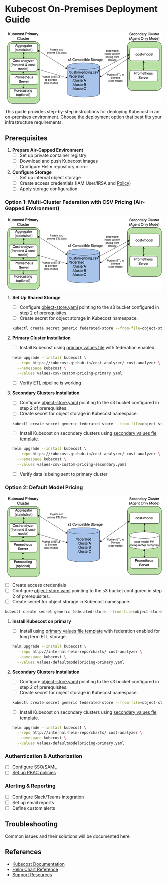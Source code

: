 # Kubecost On-Premises Deployment Guide

![Kubecost Enterprise Architecture](/assets/onpremdiagram-option1.png)

This guide provides step-by-step instructions for deploying Kubecost in an on-premises environment. Choose the deployment option that best fits your infrastructure requirements.

## Prerequisites

1. **Prepare Air-Gapped Environment**
   - [ ] Set up private container registry
   - [ ] Download and push Kubecost images
   - [ ] Configure Helm repository mirror

2. **Configure Storage**
   - [ ] Set up internal object storage
   - [ ] Create access credentials (IAM User/IRSA and [Policy](/aws/aws-attach-roles/iam-access-cur-in-payer-account.json))
   - [ ] Apply storage configuration

### Option 1: Multi-Cluster Federation with CSV Pricing (Air-Gapped Environment)

![Multi-Cluster Federation](/assets/onpremdiagram-option1.png)

1. **Set Up Shared Storage**
   - [ ] Configure [object-store.yaml](/on-prem/object-store.yaml) pointing to the s3 bucket configured in step 2 of prerequisites. 
   - [ ] Create secret for object storage in Kubecost namespace.
   ```bash
   kubectl create secret generic federated-store --from-file=object-store.yaml -n kubecost
   ```

2. **Primary Cluster Installation**
   - [ ] Install Kubecost using [primary values file](/on-prem/values-defaultmodelpricing-primary.yaml) with federation enabled.

   ```bash
   helm upgrade --install kubecost \
     --repo https://kubecost.github.io/cost-analyzer/ cost-analyzer \
     --namespace kubecost \
     --values values-csv-custom-pricing-primary.yaml
   ```
   - [ ] Verify ETL pipeline is working

3. **Secondary Clusters Installation**
   - [ ] Configure [object-store.yaml](/on-prem/object-store.yaml) pointing to the s3 bucket configured in step 2 of prerequisites. 
   - [ ] Create secret for object storage in Kubecost namespace.
   ```bash
   kubectl create secret generic federated-store --from-file=object-store.yaml -n kubecost
   ```
   - [ ] Install Kubecost on secondary clusters using [secondary values fle template](/on-prem/values-csv-custom-pricing-secondary.yaml).

   ```bash
   helm upgrade --install kubecost \
     --repo https://kubecost.github.io/cost-analyzer/ cost-analyzer \
     --namespace kubecost \
     --values values-csv-custom-pricing-secondary.yaml
   ```
   - [ ] Verify data is being sent to primary cluster

### Option 2: Default Model Pricing

![Default Model Pricing](/assets/onpremdiagram-option3.png)
   - [ ] Create access credentials 
   - [ ] Configure [object-store.yaml](/on-prem/object-store.yaml) pointing to the s3 bucket configured in step 2 of prerequisites. 
   - [ ] Create secret for object storage in Kubecost namespace.
   ```bash
   kubectl create secret generic federated-store --from-file=object-store.yaml -n kubecost
   ```
1. **Install Kubecost on primary**
   - [ ] Install using [primary values file template](/on-prem/values-defaultmodelpricing-primary.yaml) with federation enabled for long term ETL storage. 
   ```bash
   helm upgrade --install kubecost \
     --repo http://internal-helm-repo/charts/ cost-analyzer \
     --namespace kubecost \
     --values values-defaultmodelpricing-primary.yaml
   ```

2. **Secondary Clusters Installation**
   - [ ] Configure [object-store.yaml](/on-prem/object-store.yaml) pointing to the s3 bucket configured in step 2 of prerequisites. 
   - [ ] Create secret for object storage in Kubecost namespace.
   ```bash
   kubectl create secret generic federated-store --from-file=object-store.yaml -n kubecost
   ```
   - [ ] Install Kubecost on secondary clusters using [secondary values fle template](/on-prem/values-defaultmodelpricing-primary.yaml).
   ```bash
   helm upgrade --install kubecost \
     --repo http://internal-helm-repo/charts/ cost-analyzer \
     --namespace kubecost \
     --values values-defaultmodelpricing-primary.yaml
   ```

### Authentication & Authorization
- [ ] [Configure SSO/SAML](https://docs.kubecost.com/install-and-configure/install/getting-started#sso-saml-rbac-oidc)
- [ ] [Set up RBAC policies](https://docs.kubecost.com/using-kubecost/navigating-the-kubecost-ui/teams)

### Alerting & Reporting
- [ ] Configure Slack/Teams integration
- [ ] Set up email reports
- [ ] Define custom alerts

## Troubleshooting

Common issues and their solutions will be documented here.

## References

- [Kubecost Documentation](https://docs.kubecost.com/)
- [Helm Chart Reference](https://github.com/kubecost/cost-analyzer-helm-chart)
- [Support Resources](https://support.kubecost.com/) 